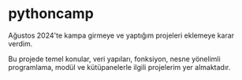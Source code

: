 # pythoncamp
Ağustos 2024'te kampa girmeye ve yaptığım projeleri eklemeye karar verdim. 

Bu projede temel konular, veri yapıları, fonksiyon, nesne yönelimli programlama, modül ve kütüpanelerle ilgili projelerim yer almaktadır.
